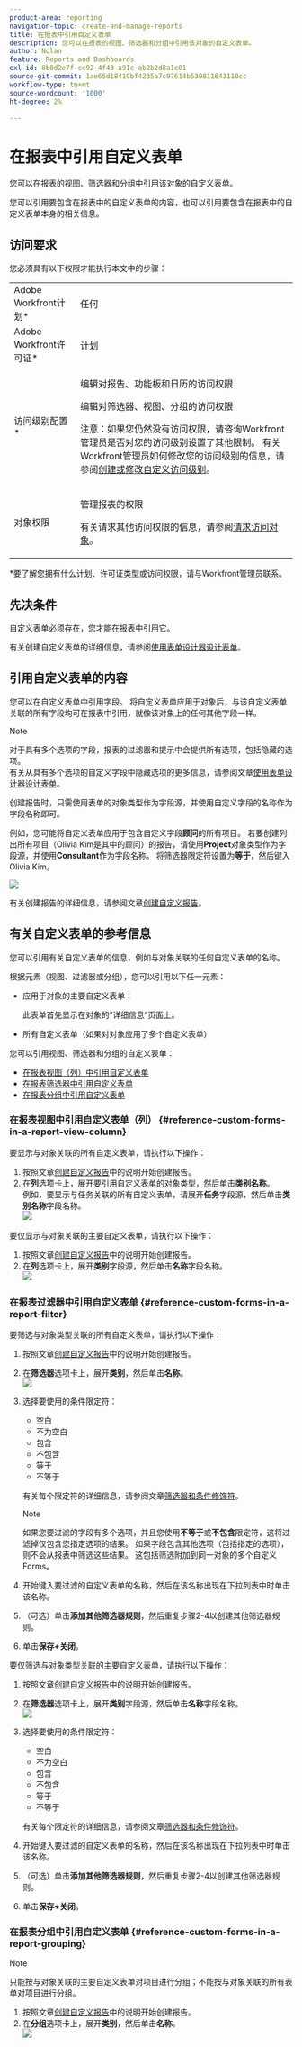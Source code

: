 ```yaml
---
product-area: reporting
navigation-topic: create-and-manage-reports
title: 在报表中引用自定义表单
description: 您可以在报表的视图、筛选器和分组中引用该对象的自定义表单。
author: Nolan
feature: Reports and Dashboards
exl-id: 8b0d2e7f-cc92-4f43-a91c-ab2b2d8a1c01
source-git-commit: 1ae65d18419bf4235a7c97614b539811643110cc
workflow-type: tm+mt
source-wordcount: '1000'
ht-degree: 2%

---
```


# 在报表中引用自定义表单

您可以在报表的视图、筛选器和分组中引用该对象的自定义表单。

您可以引用要包含在报表中的自定义表单的内容，也可以引用要包含在报表中的自定义表单本身的相关信息。

## 访问要求

您必须具有以下权限才能执行本文中的步骤：

<table style="table-layout:auto"> 
 <col> 
 <col> 
 <tbody> 
  <tr> 
   <td role="rowheader">Adobe Workfront计划*</td> 
   <td> <p>任何</p> </td> 
  </tr> 
  <tr> 
   <td role="rowheader">Adobe Workfront许可证*</td> 
   <td> <p>计划 </p> </td> 
  </tr> 
  <tr> 
   <td role="rowheader">访问级别配置*</td> 
   <td> <p>编辑对报告、功能板和日历的访问权限</p> <p>编辑对筛选器、视图、分组的访问权限</p> <p>注意：如果您仍然没有访问权限，请咨询Workfront管理员是否对您的访问级别设置了其他限制。 有关Workfront管理员如何修改您的访问级别的信息，请参阅<a href="../../../administration-and-setup/add-users/configure-and-grant-access/create-modify-access-levels.md" class="MCXref xref">创建或修改自定义访问级别</a>。</p> </td> 
  </tr> 
  <tr> 
   <td role="rowheader">对象权限</td> 
   <td> <p>管理报表的权限</p> <p>有关请求其他访问权限的信息，请参阅<a href="../../../workfront-basics/grant-and-request-access-to-objects/request-access.md" class="MCXref xref">请求访问对象</a>。</p> </td> 
  </tr> 
 </tbody> 
</table>

&#42;要了解您拥有什么计划、许可证类型或访问权限，请与Workfront管理员联系。

## 先决条件

自定义表单必须存在，您才能在报表中引用它。

有关创建自定义表单的详细信息，请参阅[使用表单设计器设计表单](/help/quicksilver/administration-and-setup/customize-workfront/create-manage-custom-forms/form-designer/design-a-form/design-a-form.md)。

## 引用自定义表单的内容

您可以在自定义表单中引用字段。 将自定义表单应用于对象后，与该自定义表单关联的所有字段均可在报表中引用，就像该对象上的任何其他字段一样。

>[!NOTE]
>
>对于具有多个选项的字段，报表的过滤器和提示中会提供所有选项，包括隐藏的选项。\
>有关从具有多个选项的自定义字段中隐藏选项的更多信息，请参阅文章[使用表单设计器设计表单](/help/quicksilver/administration-and-setup/customize-workfront/create-manage-custom-forms/form-designer/design-a-form/design-a-form.md)。

创建报告时，只需使用表单的对象类型作为字段源，并使用自定义字段的名称作为字段名称即可。

例如，您可能将自定义表单应用于包含自定义字段&#x200B;**顾问**&#x200B;的所有项目。 若要创建列出所有项目（Olivia Kim是其中的顾问）的报告，请使用&#x200B;**Project**&#x200B;对象类型作为字段源，并使用&#x200B;**Consultant**&#x200B;作为字段名称。 将筛选器限定符设置为&#x200B;**等于**，然后键入Olivia Kim。

![](assets/qs-consultant-filter-example-350x126.png)

有关创建报告的详细信息，请参阅文章[创建自定义报告](../../../reports-and-dashboards/reports/creating-and-managing-reports/create-custom-report.md)。

## 有关自定义表单的参考信息

您可以引用有关自定义表单的信息，例如与对象关联的任何自定义表单的名称。

根据&#x200B;元素（视图、过滤器或分组），您可以引用以下任一元素：

* 应用于对象的主要自定义表单：

  此表单首先显示在对象的“详细信息”页面上。

* 所有自定义表单（如果对对象应用了多个自定义表单）

您可以引用视图、筛选器和分组的自定义表单：

* [在报表视图（列）中引用自定义表单](#reference-custom-forms-in-a-report-view-column)
* [在报表筛选器中引用自定义表单](#reference-custom-forms-in-a-report-filter)
* [在报表分组中引用自定义表单](#reference-custom-forms-in-a-report-grouping)

### 在报表视图中引用自定义表单（列） {#reference-custom-forms-in-a-report-view-column}

要显示与对象关联的所有自定义表单，请执行以下操作：

1. 按照文章[创建自定义报告](../../../reports-and-dashboards/reports/creating-and-managing-reports/create-custom-report.md)中的说明开始创建报告。
1. 在&#x200B;**列**&#x200B;选项卡上，展开要引用自定义表单的对象类型，然后单击&#x200B;**类别名称**。\
   例如，要显示与任务关联的所有自定义表单，请展开&#x200B;**任务**&#x200B;字段源，然后单击&#x200B;**类别名称**&#x200B;字段名称。\
   ![](assets/qs-category-name-column-350x267.png)

要仅显示与对象关联的主要自定义表单，请执行以下操作：

1. 按照文章[创建自定义报告](../../../reports-and-dashboards/reports/creating-and-managing-reports/create-custom-report.md)中的说明开始创建报告。
1. 在&#x200B;**列**&#x200B;选项卡上，展开&#x200B;**类别**&#x200B;字段源，然后单击&#x200B;**名称**&#x200B;字段名称。\
   ![](assets/qs-category-name-column-2-350x248.png)

### 在报表过滤器中引用自定义表单 {#reference-custom-forms-in-a-report-filter}

要筛选与对象类型关联的所有自定义表单，请执行以下操作：

1. 按照文章[创建自定义报告](../../../reports-and-dashboards/reports/creating-and-managing-reports/create-custom-report.md)中的说明开始创建报告。
1. 在&#x200B;**筛选器**&#x200B;选项卡上，展开&#x200B;**类别**，然后单击&#x200B;**名称**。\
   ![](assets/qs-categories-name-filter-350x311.png)

1. 选择要使用的条件限定符：

   * 空白
   * 不为空白
   * 包含
   * 不包含
   * 等于
   * 不等于

   有关每个限定符的详细信息，请参阅文章[筛选器和条件修饰符](../../../reports-and-dashboards/reports/reporting-elements/filter-condition-modifiers.md)。

   >[!NOTE]
   >
   >如果您要过滤的字段有多个选项，并且您使用&#x200B;**不等于**&#x200B;或&#x200B;**不包含**&#x200B;限定符，这将过滤掉仅包含您指定选项的结果。 如果字段包含其他选项（包括指定的选项），则不会从报表中筛选这些结果。 这包括筛选附加到同一对象的多个自定义Forms。

1. 开始键入要过滤的自定义表单的名称，然后在该名称出现在下拉列表中时单击该名称。
1. （可选）单击&#x200B;**添加其他筛选器规则**，然后重复步骤2-4以创建其他筛选器规则。
1. 单击&#x200B;**保存+关闭**。

要仅筛选与对象类型关联的主要自定义表单，请执行以下操作：

1. 按照文章[创建自定义报告](../../../reports-and-dashboards/reports/creating-and-managing-reports/create-custom-report.md)中的说明开始创建报告。
1. 在&#x200B;**筛选器**&#x200B;选项卡上，展开&#x200B;**类别**&#x200B;字段源，然后单击&#x200B;**名称**&#x200B;字段名称。\
   ![](assets/qs-category-name-filter-350x437.png)

1. 选择要使用的条件限定符：

   * 空白
   * 不为空白
   * 包含
   * 不包含
   * 等于
   * 不等于

   有关每个限定符的详细信息，请参阅文章[筛选器和条件修饰符](../../../reports-and-dashboards/reports/reporting-elements/filter-condition-modifiers.md)。

1. 开始键入要过滤的自定义表单的名称，然后在该名称出现在下拉列表中时单击该名称。
1. （可选）单击&#x200B;**添加其他筛选器规则**，然后重复步骤2-4以创建其他筛选器规则。
1. 单击&#x200B;**保存+关闭**。

### 在报表分组中引用自定义表单 {#reference-custom-forms-in-a-report-grouping}

>[!NOTE]
>
>只能按与对象关联的主要自定义表单对项目进行分组；不能按与对象关联的所有表单对项目进行分组。

1. 按照文章[创建自定义报告](../../../reports-and-dashboards/reports/creating-and-managing-reports/create-custom-report.md)中的说明开始创建报告。
1. 在&#x200B;**分组**&#x200B;选项卡上，展开&#x200B;**类别**，然后单击&#x200B;**名称**。\
   ![](assets/qs-category-name-grouping-350x373.png)
